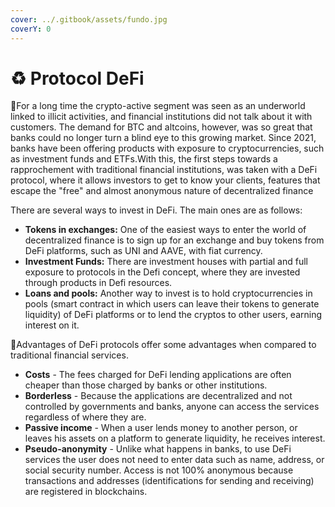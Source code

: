 ```yaml
---
cover: ../.gitbook/assets/fundo.jpg
coverY: 0
---
```


# ♻ Protocol DeFi

:clap:For a long time the crypto-active segment was seen as an underworld linked to illicit activities, and financial institutions did not talk about it with customers. The demand for BTC and altcoins, however, was so great that banks could no longer turn a blind eye to this growing market. Since 2021, banks have been offering products with exposure to cryptocurrencies, such as investment funds and ETFs.With this, the first steps towards a rapprochement with traditional financial institutions, was taken with a DeFi protocol, where it allows investors to get to know your clients, features that escape the "free" and almost anonymous nature of decentralized finance

There are several ways to invest in DeFi. The main ones are as follows:

* **Tokens in exchanges:** One of the easiest ways to enter the world of decentralized finance is to sign up for an exchange and buy tokens from DeFi platforms, such as UNI and AAVE, with fiat currency.
* **Investment Funds:** There are investment houses with partial and full exposure to protocols in the Defi concept, where they are invested through products in Defi resources.
* **Loans and pools:** Another way to invest is to hold cryptocurrencies in pools (smart contract in which users can leave their tokens to generate liquidity) of DeFi platforms or to lend the cryptos to other users, earning interest on it.

:clap:Advantages of DeFi protocols offer some advantages when compared to traditional financial services.

* **Costs** - The fees charged for DeFi lending applications are often cheaper than those charged by banks or other institutions.
* **Borderless** - Because the applications are decentralized and not controlled by governments and banks, anyone can access the services regardless of where they are.
* **Passive income** - When a user lends money to another person, or leaves his assets on a platform to generate liquidity, he receives interest.
* **Pseudo-anonymity** - Unlike what happens in banks, to use DeFi services the user does not need to enter data such as name, address, or social security number. Access is not 100% anonymous because transactions and addresses (identifications for sending and receiving) are registered in blockchains.



